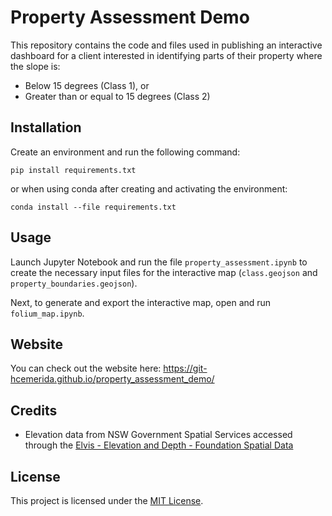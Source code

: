 # Property Assessment Demo
This repository contains the code and files used in publishing an interactive dashboard for a client interested in identifying parts of their property where the slope is:

- Below 15 degrees (Class 1), or
- Greater than or equal to 15 degrees (Class 2)

## Installation
Create an environment and run the following command:

```shell
pip install requirements.txt
```

or when using conda after creating and activating the environment:
```shell
conda install --file requirements.txt
```

## Usage
Launch Jupyter Notebook and run the file `property_assessment.ipynb` to create the necessary input files for the interactive map (`class.geojson` and `property_boundaries.geojson`).

Next, to generate and export the interactive map, open and run `folium_map.ipynb`.

## Website
You can check out the website here: https://git-hcemerida.github.io/property_assessment_demo/

## Credits
- Elevation data from NSW Government Spatial Services accessed through the [Elvis - Elevation and Depth - Foundation Spatial Data](https://elevation.fsdf.org.au/)


## License

This project is licensed under the [MIT License](LICENSE.md).